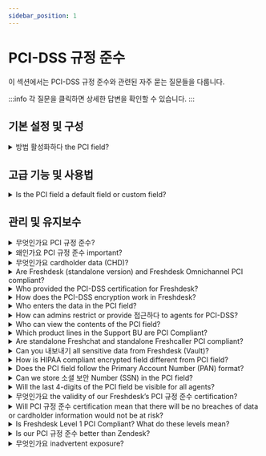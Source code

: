 ```yaml
---
sidebar_position: 1
---
```


# PCI-DSS 규정 준수

이 섹션에서는 PCI-DSS 규정 준수와 관련된 자주 묻는 질문들을 다룹니다.

:::info
각 질문을 클릭하면 상세한 답변을 확인할 수 있습니다.
:::


## 기본 설정 및 구성

<details>
<summary>방법 활성화하다 the PCI field?</summary>

<p><span style={{ fontFamily: "Helvetica, sans-serif", fontSize: "16px", color: "rgb(0, 0, 0)" }}>This is an on-demand feature. Drop an email to us to support@freshdesk.com and we will ensure the necessary features/settings (like idle session timeout in 15 mins, IP whitelisting, password policy that adheres to PCI DSS, etc.) are in place and then enable the PCI field for that account.</span></p><p dir="ltr" style={{ lineHeight: "1.38", marginBottom: "0pt" }}><span dir="ltr" style={{ fontFamily: "Helvetica, sans-serif", fontSize: "16px", color: "rgb(0, 0, 0)" }}>Post this, the Account Admins can see an option to create a PCI field (namely ‘secure field’) in the <strong>Admin &gt; Workflows &gt; Ticket Fields</strong> page.</span><br /><br /><span style={{ fontSize: "11pt", fontFamily: "Lato, sans-serif", color: "rgb(0, 0, 0)", fontWeight: "400" }}><span style={{ fontSize: "11pt", fontFamily: "Lato, sans-serif", color: "rgb(0, 0, 0)", fontWeight: "400" }}><span style={{ border: "none", display: "inline-block", overflow: "hidden", width: "637px", height: "352px" }}><img src="#" width="637" height="352" class="fr-fic fr-dii" /></span></span></span></p><blockquote dir="ltr" style={{ lineHeight: "1.38", marginBottom: "0pt" }}><strong><span style={{ fontFamily: "Helvetica, sans-serif", fontSize: "16px", color: "rgb(0, 0, 0)" }}>Note:</span></strong><span style={{ color: "rgb(0, 0, 0)" }}><span style={{ fontSize: "16px" }}><span style={{ fontFamily: "Helvetica,sans-serif" }}><br /></span></span></span></blockquote><ol><li class="p1"><span style={{ color: "rgb(0, 0, 0)" }}><span style={{ fontSize: "16px" }}><span style={{ fontFamily: "Helvetica,sans-serif" }}>The secure field section will be disabled by default.</span></span></span></li><li class="p1"><span style={{ color: "rgb(0, 0, 0)" }}><span style={{ fontSize: "16px" }}><span style={{ fontFamily: "Helvetica,sans-serif" }}>The secure field will be enabled only when IP whitelisting, an idle session, and a concurrent session are enabled and at-least one IP range should be present.</span></span></span></li><li class="p1"><span style={{ color: "rgb(0, 0, 0)" }}><span style={{ fontSize: "16px" }}><span style={{ fontFamily: "Helvetica,sans-serif" }}>If the secure fields are enabled and later if you try to disable any of the mandatory sections the secure fields toggle will automatically be turned off.</span></span></span></li><li class="p1"><span style={{ color: "rgb(0, 0, 0)" }}><span style={{ fontSize: "16px" }}><span style={{ fontFamily: "Helvetica,sans-serif" }}>Once the secure fields are enabled the IP whitelisting toggle and session preferences section will be disabled.</span></span></span></li><li class="p1"><span style={{ color: "rgb(0, 0, 0)" }}><span style={{ fontSize: "16px" }}><span style={{ fontFamily: "Helvetica,sans-serif" }}>You will see a banner stating that idle sessions will default to 15 mins if secure fields are enabled. If you do not set 15 mins in UI, it will be automatically be set from the backend. This will not default to 15 mins in UI on enabling.</span></span></span></li><li class="p1"><span style={{ fontFamily: "Helvetica, sans-serif", fontSize: "16px", color: "rgb(0, 0, 0)" }}>Session replay will be turned off when PCI is enabled.</span></li></ol>

</details>


## 고급 기능 및 사용법

<details>
<summary>Is the PCI field a default field or custom field?</summary>

<p><span dir="ltr" style={{ fontFamily: "Helvetica, sans-serif", fontSize: "16px", color: "rgb(0, 0, 0)" }}>The PCI field is available as a Custom field in Freshdesk. It is available in the drag-and-drop section under <strong>Admin &gt; Workflows &gt; Ticket Fields</strong>. </span></p>

</details>


## 관리 및 유지보수

<details>
<summary>무엇인가요 PCI 규정 준수?</summary>

<p><span style={{ fontFamily: "Helvetica, sans-serif", fontSize: "16px", color: "rgb(0, 0, 0)" }}>PCI compliance refers to the technical and operational standards as defined by the Payment Card Industry Data Security Standard (PCI-DSS) to secure and protect credit card data. The standards defined under PCI-DSS is developed and managed by the PCI Security Standards Council (PCI SSC).</span></p>

</details>

<details>
<summary>왜인가요 PCI 규정 준수 important?</summary>

<p><span style={{ fontFamily: "Helvetica, sans-serif", fontSize: "16px", color: "rgb(0, 0, 0)" }}>Adhering to PCI compliance standards ensures the cardholder data is handled in a secure manner that helps reduce the likelihood of sensitive financial account information stolen or hacked. It helps in avoiding fraudulent activity and mitigate data breaches which is critical for gaining customer confidence and trust.</span></p><p><span style={{ fontFamily: "Helvetica, sans-serif", fontSize: "16px", color: "rgb(0, 0, 0)" }}>In addition, any vendor working with a service provider using their products or services for accepting card payments or storing/processing/transmitting cardholder data will need to be PCI compliant.</span></p>

</details>

<details>
<summary>무엇인가요 cardholder data (CHD)?</summary>

<p><span style={{ fontFamily: "Helvetica, sans-serif", fontSize: "16px", color: "rgb(0, 0, 0)" }}>At a minimum, cardholder data consists of the full Permanent Account Number (PAN). Cardholder data may also appear in the form of the full PAN plus any of the following: cardholder name, expiration date, and/or service code for additional data elements that may be transmitted or processed (but not stored) as part of a payment transaction.</span></p>

</details>

<details>
<summary>Are Freshdesk (standalone version) and Freshdesk Omnichannel PCI compliant?</summary>

<p dir="ltr"><span dir="ltr" style={{ fontFamily: "Arial"", fontSize: "16px", color: "rgb(0, 0, 0)" }}>No.&nbsp;</span><span style={{ fontFamily: "Arial"", fontSize: "16px" }}>Only Freshdesk (standalone version) via the vault service is PCI compliant, whereas Freshdesk Omnichannel is not. Although Freshdesk isn’t intended to be used as a billing platform, cardholder data as per the PCI-DSS can be stored. The information is encrypted and is made available on-demand only to users who have the privilege to access the data.</span></p>

</details>

<details>
<summary>Who provided the PCI-DSS certification for Freshdesk?</summary>

<p><span style={{ fontFamily: "Helvetica, sans-serif", fontSize: "16px", color: "rgb(0, 0, 0)" }}>Freshdesk’s workflows have been audited and approved by a third-party </span><span style={{ fontSize: "16px" }}><span style={{ fontFamily: "Helvetica,sans-serif" }}><span style={{ color: "rgb(44, 130, 201)" }}><strong>Qualified Security Assessor</strong></span></span></span><span style={{ fontFamily: "Helvetica, sans-serif", fontSize: "16px", color: "rgb(0, 0, 0)" }}> (QSA).</span></p>

</details>

<details>
<summary>How does the PCI-DSS encryption work in Freshdesk?</summary>

<p><span style={{ fontFamily: "Helvetica, sans-serif", fontSize: "16px", color: "rgb(0, 0, 0)" }}>The information entered in the PCI field is stored in a secure environment outside of Freshdesk.</span><br /><span style={{ color: "rgb(0, 0, 0)" }}><span style={{ fontSize: "16px" }}><span style={{ fontFamily: "Helvetica,sans-serif" }}>The Virtual Private Cloud (VPC) used to store the encrypted PCI data is a service on its own and does not have any peering to any of the Freshdesk’s VPCs. The stored data will not be read/written directly from Freshdesk or any of its subsystems.</span></span></span><br /><span style={{ fontFamily: "Helvetica, sans-serif", fontSize: "16px", color: "rgb(0, 0, 0)" }}>When agents/admins wish to enter or unmask the data in the PCI field, they will be hitting the secure environment's API directly to store or retrieve encrypted information.</span></p>

</details>

<details>
<summary>Who enters the data in the PCI field?</summary>

<p><span style={{ fontFamily: "Helvetica, sans-serif", fontSize: "16px", color: "rgb(0, 0, 0)" }}>There are two ways in which data can be entered into the PCI field. </span></p><ul><li><span style={{ color: "rgb(0, 0, 0)" }}><span style={{ fontSize: "16px" }}><span style={{ fontFamily: "Helvetica,sans-serif" }}>Customers can fill in their card number in the ticket form directly, or</span></span></span></li><li><span style={{ fontFamily: "Helvetica, sans-serif", fontSize: "16px", color: "rgb(0, 0, 0)" }}>Agents with access to the field can fill it in. </span></li></ul>

</details>

<details>
<summary>How can admins restrict or provide 접근하다 to agents for PCI-DSS?</summary>

<p><span style={{ fontFamily: "Helvetica, sans-serif", fontSize: "16px", color: "rgb(0, 0, 0)" }}>By default, access to the PCI field is restricted for all agents and admins alike. On creating a custom role, admins can choose to provide read-only or read and write access to the PCI &nbsp;field. This custom role can then be applied to agent profiles who need access to the PCI field.</span></p>

</details>

<details>
<summary>Who can view the contents of the PCI field?</summary>

<p><span style={{ fontFamily: "Helvetica, sans-serif", fontSize: "16px", color: "rgb(0, 0, 0)" }}>Admins and agents with the following roles can view the contents of the PCI field</span></p><ul><li><span style={{ color: "rgb(0, 0, 0)" }}><span style={{ fontSize: "16px" }}><span style={{ fontFamily: "Helvetica,sans-serif" }}>Admins who have access to the PCI field</span></span></span></li><li><span style={{ color: "rgb(0, 0, 0)" }}><span style={{ fontSize: "16px" }}><span style={{ fontFamily: "Helvetica,sans-serif" }}>Agents who have access to edit the PCI field</span></span></span></li><li><span style={{ fontFamily: "Helvetica, sans-serif", fontSize: "16px", color: "rgb(0, 0, 0)" }}>Agents who have access to view the PCI field</span></li></ul>

</details>

<details>
<summary>Which product lines in the Support BU are PCI Compliant?</summary>

<p><span dir="ltr" style={{ fontFamily: "Helvetica, sans-serif", fontSize: "16px", color: "rgb(0, 0, 0)" }}>Freshdesk (standalone version) is PCI compliant. As part of the integrated solution, Freshworks has built an isolated air-gap environment that is invoked for collecting, storing, and processing Card Holder Data (CHD).</span></p>

</details>

<details>
<summary>Are standalone Freshchat and standalone Freshcaller PCI compliant?</summary>

<p><span dir="ltr" style={{ fontFamily: "Helvetica, sans-serif", fontSize: "16px", color: "rgb(0, 0, 0)" }}>Categorically, the answer is 'Not Applicable' as per PCI DSS v.3.2.1 - Clause 4.2 - Never send unprotected PANs by end-user messaging technologies (for example, e-mail, instant messaging, SMS, chat, etc.).</span><br /><span dir="ltr" style={{ fontFamily: "Helvetica, sans-serif", fontSize: "16px", color: "rgb(0, 0, 0)" }}>&nbsp;<br /></span><span style={{ color: "rgb(0, 0, 0)" }}><span style={{ fontSize: "16px" }}><span dir="ltr" style={{ fontFamily: "Helvetica,sans-serif" }}>As per PCI DSS, cardholder data (CHD) is not recommended to be exchanged over end-user communication channels such as chat, emails, and calls. &nbsp;</span></span></span><br /><span style={{ color: "rgb(0, 0, 0)" }}><span style={{ fontSize: "16px" }}><span dir="ltr" style={{ fontFamily: "Helvetica,sans-serif" }}><br /></span></span></span><span style={{ color: "rgb(0, 0, 0)" }}><span style={{ fontSize: "16px" }}><span style={{ fontFamily: "Helvetica,sans-serif" }}>Further, in the case of chat and emails, customers can sanitize their conversations through our Data Redaction app. Agents can invoke our secure form through interaction in the chat and provide their card information. Likewise, our Caller system can be invoked within the Support system and can be used by agents to provide any card-based transaction support.</span></span></span><br /><span style={{ color: "rgb(0, 0, 0)" }}><span style={{ fontSize: "16px" }}><span style={{ fontFamily: "Helvetica,sans-serif" }}><br /></span></span></span><span dir="ltr" style={{ fontFamily: "Helvetica, sans-serif", fontSize: "16px", color: "rgb(0, 0, 0)" }}>Having said that, in both standalone Freshchat and standalone Freshcaller, the data stores are encrypted in transit and at rest. We have also implemented multi-tiered security controls that are also audited as part of SOC 2, ISO 27001, ISO 27701 and Cyber Essentials Plus certifications.</span></p>

</details>

<details>
<summary>Can you 내보내기 all sensitive data from Freshdesk (Vault)?</summary>

<p><span style={{ fontFamily: "Helvetica, sans-serif", fontSize: "16px", color: "rgb(0, 0, 0)" }}>No. We will not provision exporting data from Freshdesk Vault. On the other hand, the sensitive data can be cleared off by different means. (Deleting a ticket, deleting the account, deleting the field, etc.)</span></p>

</details>

<details>
<summary>How is HIPAA compliant encrypted field different from PCI field?</summary>

<ul><li><span style={{ fontFamily: "Helvetica, sans-serif", fontSize: "16px", color: "rgb(0, 0, 0)" }}>The data entered in the PCI field is stored in a Virtual Private Cloud (VPC) that is not connected to any of Freshdesk’s subsystems. The data, conversations, and histories entered in the encrypted field are stored securely on Amazon’s AWS servers. However, the data inside the encrypted field (HIPAA) is stored within Freshdesk’s systems. </span></li><li><span style={{ color: "rgb(0, 0, 0)" }}><span style={{ fontSize: "16px" }}><span style={{ fontFamily: "Helvetica,sans-serif" }}>There is no cap on the number of HIPAA compliant encrypted fields that can be added. On the other hand, only one PCI field can be added.</span></span></span></li><li><span style={{ fontFamily: "Helvetica, sans-serif", fontSize: "16px", color: "rgb(0, 0, 0)" }}>HIPAA compliant encrypted fields have specific features that allow administrators to control access privileges, but they cannot be hidden for agents. Whereas, the PCI field can be accessed only by agents/admins who have read and edit access to perform the functions respectively. For other agents, the PCI field will not be visible.</span></li></ul>

</details>

<details>
<summary>Does the PCI field follow the Primary Account Number (PAN) format?</summary>

<p><span style={{ fontFamily: "Helvetica, sans-serif", fontSize: "16px", color: "rgb(0, 0, 0)" }}>The PCI field is not restricted to the PAN format. It is a single-line text field on Freshdesk and hence can accept any UTF-8 character.</span></p>

</details>

<details>
<summary>Can we store 소셜 보안 Number (SSN) in the PCI field?</summary>

<p><span style={{ fontFamily: "Helvetica, sans-serif", fontSize: "16px", color: "rgb(0, 0, 0)" }}>The PCI field can accept any single line text - this includes any UTF-8 character. Thus, any sensitive or confidential information of customers can be stored in this field.</span></p>

</details>

<details>
<summary>Will the last 4-digits of the PCI field be visible for all agents?</summary>

<p><span style={{ fontFamily: "Helvetica, sans-serif", fontSize: "16px", color: "rgb(0, 0, 0)" }}>All digits in the PCI field are masked. This means only agents/admins who have access to unmask/edit the PCI field can view the content in the field. Partial masking is not enabled as we don’t want to restrict you to use this field only to store/handle card information and be able to use it to their edge-case requirements.<br /></span><span style={{ fontFamily: "Helvetica, sans-serif", fontSize: "16px", color: "rgb(0, 0, 0)" }}>Also, storing the last 4 digits of the primary account number (PAN) can be done on a separate field and does not violate any PCI DSS compliance rules.</span></p>

</details>

<details>
<summary>무엇인가요 the validity of our Freshdesk’s PCI 규정 준수 certification?</summary>

<p><span style={{ fontFamily: "Helvetica, sans-serif", fontSize: "16px", color: "rgb(0, 0, 0)" }}>It is valid for 1 year from the time of certification and needs to be renewed every year after assessment by a QSA.</span></p>

</details>

<details>
<summary>Will PCI 규정 준수 certification mean that there will be no breaches of data or cardholder information would not be at risk?</summary>

<p><span style={{ fontFamily: "Helvetica, sans-serif", fontSize: "16px", color: "rgb(0, 0, 0)" }}>The PCI DSS is not completely secure or hacker-proof. However, they are a standard set of fundamental security controls framed to deal with the most common risk scenarios and known attack vectors identified by the PCI SSC. It’s practically impossible for PCI DSS to anticipate every possible attack scenario. Nonetheless, PCI SSC continues to keep the protocol updated. While PCI SSC is constantly working to monitor threats and improve the industry’s means of dealing with them, ultimately, it’s each organization’s responsibility to provide credit card data security.</span></p>

</details>

<details>
<summary>Is Freshdesk Level 1 PCI Compliant? What do these levels mean?</summary>

<p><span style={{ fontFamily: "Helvetica, sans-serif", fontSize: "16px", color: "rgb(0, 0, 0)" }}>The PCI compliance levels, or tiers, refer to card transaction volume (credit, debit, and prepaid) over a 12-month period. </span></p><ul><li><span style={{ color: "rgb(0, 0, 0)" }}><span style={{ fontSize: "16px" }}><span style={{ fontFamily: "Helvetica,sans-serif" }}><strong>PCI Compliance Level 1</strong> - greater than 6M Mastercard or Visa transactions annually, or, a merchant that has experienced an attack resulting in compromised card data, or, a merchant deemed level 1 by a card association.</span></span></span></li><li><span style={{ color: "rgb(0, 0, 0)" }}><span style={{ fontSize: "16px" }}><span style={{ fontFamily: "Helvetica,sans-serif" }}><strong>PCI Compliance Level 2</strong> - between 1M and 6M Mastercard or Visa transactions annually.</span></span></span></li><li><span style={{ color: "rgb(0, 0, 0)" }}><span style={{ fontSize: "16px" }}><span style={{ fontFamily: "Helvetica,sans-serif" }}><strong>PCI Compliance Level 3</strong> - between 20,000 and 1M e-commerce Mastercard or Visa transactions annually.</span></span></span></li><li><span style={{ color: "rgb(0, 0, 0)" }}><span style={{ fontSize: "16px" }}><span style={{ fontFamily: "Helvetica,sans-serif" }}><strong>PCI Compliance Level 4</strong> - less than 20,000 card Mastercard or Visa e-commerce transactions annually, OR up to 1M Mastercard or Visa transactions annually.</span></span></span></li></ul><p><span style={{ color: "rgb(0, 0, 0)" }}><span style={{ fontSize: "16px" }}><span style={{ fontFamily: "Helvetica,sans-serif" }}>Levels 2, 3, and 4 all have the same validation requirements - yearly self-assessment using the PCI SSC self-assessment questionnaire, a quarterly network scan by an approved scanning vendor (also available through PCI SSC), and an attestation of compliance form.<br /></span></span></span><span style={{ color: "rgb(0, 0, 0)" }}><span style={{ fontSize: "16px" }}><span style={{ fontFamily: "Helvetica,sans-serif" }}>For PCI level 1 compliance, the merchant is required to have yearly assessments of compliance by a Qualified Security Assessor (QSA), in addition to the requirements for levels 2, 3, and 4.<br /></span></span></span><span style={{ fontFamily: "Helvetica, sans-serif", fontSize: "16px" }}><span style={{ color: "rgb(0, 0, 0)" }}>Since Freshdesk’s PCI compliance is audited on a yearly basis by an external QSA, we’re level 1 PCI compliant, and those who make over 6 million transactions can use our platform.</span></span></p>

</details>

<details>
<summary>Is our PCI 규정 준수 better than Zendesk?</summary>

<p><span style={{ fontFamily: "Helvetica, sans-serif", fontSize: "16px", color: "rgb(0, 0, 0)" }}>Yes. Freshdesk’s approach to PCI compliance is more comprehensive and allows for additional use cases, unlike Zendesk. <br /></span><span style={{ color: "rgb(0, 0, 0)" }}><span style={{ fontSize: "16px" }}><span style={{ fontFamily: "Helvetica,sans-serif" }}>Zendesk's approach to PCI compliance is by redaction - i.e, the 15-19 digit primary account number (or PAN) entered into the Zendesk’s PCI Compliant Ticket Field is redacted to the last 4 digits prior to the data being submitted and stored on Zendesk. <br /></span></span></span><span style={{ color: "rgb(0, 0, 0)" }}><span style={{ fontSize: "16px" }}><span style={{ fontFamily: "Helvetica,sans-serif" }}>On the contrary, in our approach - we store the PAN in its entirety in a secure vault. Account owners in Freshdesk have the authority to define who can unmask and view or edit this information - which is not possible in Zendesk.<br /></span></span></span><span style={{ color: "rgb(0, 0, 0)" }}><span style={{ fontSize: "16px" }}><span style={{ fontFamily: "Helvetica,sans-serif" }}>Further, as part of our security by design approach, we employ data minimization principles to securely purge cardholder data after 30-days.</span></span></span></p><p><br /></p>

</details>

<details>
<summary>무엇인가요 inadvertent exposure?</summary>

<p><span style={{ fontFamily: "Helvetica, sans-serif", fontSize: "16px", color: "rgb(0, 0, 0)" }}>There will always be incidents where irrespective of the measures in place a customer or agent inputs a full PAN into locations outside of the dedicated PCI Field on Freshdesk. This is termed as inadvertent exposure.</span></p>

</details>

